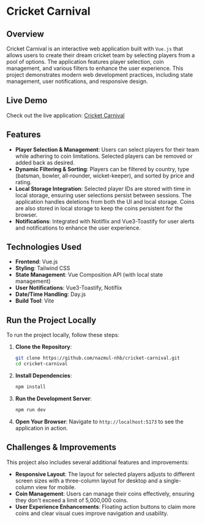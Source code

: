 # Cricket Carnival

## Overview

Cricket Carnival is an interactive web application built with `Vue.js` that allows users to create their dream cricket team by selecting players from a pool of options. The application features player selection, coin management, and various filters to enhance the user experience. This project demonstrates modern web development practices, including state management, user notifications, and responsive design.

## Live Demo

Check out the live application: [Cricket Carnival](https://cricket-carnival-nhb.vercel.app/)

## Features

- **Player Selection & Management**: Users can select players for their team while adhering to coin limitations. Selected players can be removed or added back as desired.
- **Dynamic Filtering & Sorting**: Players can be filtered by country, type (batsman, bowler, all-rounder, wicket-keeper), and sorted by price and rating.
- **Local Storage Integration**: Selected player IDs are stored with time in local storage, ensuring user selections persist between sessions. The application handles deletions from both the UI and local storage. Coins are also stored in local storage to keep the coins persistent for the browser.
- **Notifications**: Integrated with Notiflix and Vue3-Toastify for user alerts and notifications to enhance the user experience.

## Technologies Used

- **Frontend**: Vue.js
- **Styling**: Tailwind CSS
- **State Management**: Vue Composition API (with local state management)
- **User Notifications**: Vue3-Toastify, Notiflix
- **Date/Time Handling**: Day.js
- **Build Tool**: Vite

## Run the Project Locally

To run the project locally, follow these steps:

1. **Clone the Repository**:

   ```bash
   git clone https://github.com/nazmul-nhb/cricket-carnival.git
   cd cricket-carnival
   ```

2. **Install Dependencies**:

   ```bash
   npm install
   ```

3. **Run the Development Server**:

   ```bash
   npm run dev
   ```

4. **Open Your Browser**:
   Navigate to `http://localhost:5173` to see the application in action.

## Challenges & Improvements

This project also includes several additional features and improvements:

- **Responsive Layout**: The layout for selected players adjusts to different screen sizes with a three-column layout for desktop and a single-column view for mobile.
- **Coin Management**: Users can manage their coins effectively, ensuring they don't exceed a limit of 5,000,000 coins.
- **User Experience Enhancements**: Floating action buttons to claim more coins and clear visual cues improve navigation and usability.
